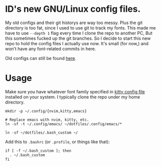 # ID's new GNU/Linux config files.

My old configs and their git historys are way too messy.  Plus the git directory is too fat, since I used to use git to track my fonts.  This made me have to use `--depth 1` flag every time I clone the repo to another PC, But this sometimes fucked up the git branches.  So I decide to start this new repo to hold the config files I actually use now.  It's small (for now,) and won't have any font-related commits in here.

Old configs can still be found [here](https://www.github.com/funk443/old-dotfiles).

# Usage

Make sure you have whatever font family specified in [kitty config file](./.config/kitty/kitty.conf) installed on your system.  I typically clone the repo under my home directory.

```
mkdir -p ~/.config/{nvim,kitty,emacs}

# Replace emacs with nvim, kitty, etc.
ln -sf -t ~/.config/emacs/ ~/dotfiles/.config/emacs/*

ln -sf ~/dotfiles/.bash_custom ~/
```

Add this to `.bashrc` (or `.profile`, or things like that):

```
if [ -f ~/.bash_custom ]; then
  . ~/.bash_custom
fi
```
